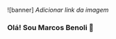 ![banner] *Adicionar link da imagem*
### Olá! Sou Marcos Benoli 👋

<!--
**marcosbenoli/marcosbenoli** is a ✨ _special_ ✨ repository because its `README.md` (this file) appears on your GitHub profile.

Here are some ideas to get you started:

- 🔭 Trabalho como locutor de rádio, também como gestor de tráfego pago Meta e criador de conteúdo e gestor de páginas.
- 🌱 Estou estudando front-end e back-end e aplicações para dispositivos
- 👯 Estou adquirindo certificações seguindo do básico ao avançado
- 🤔 Aperfeiçoamento: Html, CSS, Javascrip, Java, Python, C#
- :Computer: Redes de computadores, Banco de dados, 
- :Cursos: Scrum - Microsoft: Powerpoint, Sharepoint, Teams, Word, One Note, One Drive, Outlook e avançando conhecimentos
- 💬 Pergunte-me sobre locução e rádio.
- 📫 Meu contato: marcosbenoli@gmail.com
- 😄 Me chamam de Marquinhos
- ⚡ Fato engraçado sobre mim: Faço imitações e vozes diferentes para locução
- Apesar de gostar de locução quero avançar meus conhecimentos no TI, IoT e IA.
-->

